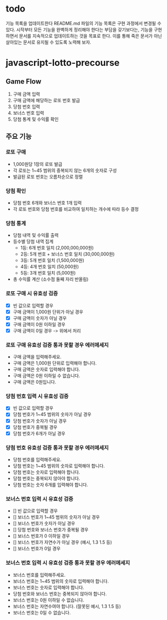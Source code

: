 # todo

기능 목록을 업데이트한다
README.md 파일의 기능 목록은 구현 과정에서 변경될 수 있다. 시작부터 모든 기능을 완벽하게 정리해야 한다는 부담을 갖기보다는, 기능을 구현하면서 문서를 지속적으로 업데이트하는 것을 목표로 한다. 이를 통해 죽은 문서가 아닌 살아있는 문서로 유지될 수 있도록 노력해 보자.

# javascript-lotto-precourse

## Game Flow

1. 구매 금액 입력
2. 구매 금액에 해당하는 로또 번호 발급
3. 당첨 번호 입력
4. 보너스 번호 입력
5. 당첨 통계 및 수익률 확인

## 주요 기능

### 로또 구매

- 1,000원당 1장의 로또 발급
- 각 로또는 1~45 범위의 중복되지 않는 6개의 숫자로 구성
- 발급된 로또 번호는 오름차순으로 정렬

### 당첨 확인

- 당첨 번호 6개와 보너스 번호 1개 입력
- 각 로또 번호와 당첨 번호를 비교하여 일치하는 개수에 따라 등수 결정

### 당첨 통계

- 당첨 내역 및 수익률 출력
- 등수별 당첨 내역 집계
  - 1등: 6개 번호 일치 (2,000,000,000원)
  - 2등: 5개 번호 + 보너스 번호 일치 (30,000,000원)
  - 3등: 5개 번호 일치 (1,500,000원)
  - 4등: 4개 번호 일치 (50,000원)
  - 5등: 3개 번호 일치 (5,000원)
- 총 수익률 계산 (소수점 둘째 자리 반올림)

### 로또 구매 시 유효성 검증

- [x] 빈 값으로 입력할 경우
- [x] 구매 금액이 1,000원 단위가 아닐 경우
- [x] 구매 금액이 숫자가 아닐 경우
- [x] 구매 금액이 0원 이하일 경우
- [x] 구매 금액이 0일 경우 -> 위에서 처리

### 로또 구매 유효성 검증 통과 못할 경우 에러메세지

- 구매 금액을 입력해주세요.
- 구매 금액은 1,000원 단위로 입력해야 합니다.
- 구매 금액은 숫자로 입력해야 합니다.
- 구매 금액은 0원 이하일 수 없습니다.
- 구매 금액은 0원입니다.

### 당첨 번호 입력 시 유효성 검증

- [x] 빈 값으로 입력할 경우
- [x] 당첨 번호가 1~45 범위의 숫자가 아닐 경우
- [x] 당첨 번호가 숫자가 아닐 경우
- [x] 당첨 번호가 중복될 경우
- [x] 당첨 번호가 6개가 아닐 경우

### 당첨 번호 유효성 검증 통과 못할 경우 에러메세지

- 당첨 번호를 입력해주세요.
- 당첨 번호는 1~45 범위의 숫자로 입력해야 합니다.
- 당첨 번호는 숫자로 입력해야 합니다.
- 당첨 번호는 중복되지 않아야 합니다.
- 당첨 번호는 숫자 6개를 입력해야 합니다.

### 보너스 번호 입력 시 유효성 검증

- [] 빈 값으로 입력할 경우
- [] 보너스 번호가 1~45 범위의 숫자가 아닐 경우
- [] 보너스 번호가 숫자가 아닐 경우
- [] 당첨 번호와 보너스 번호가 중복될 경우
- [] 보너스 번호가 0 이하일 경우
- [] 보너스 번호가 자연수가 아닐 경우 (예시, 1.3 1.5 등)
- [] 보너스 번호가 0일 경우

### 보너스 번호 입력 시 유효성 검증 통과 못할 경우 에러메세지

- 보너스 번호를 입력해주세요.
- 보너스 번호는 1~45 범위의 숫자로 입력해야 합니다.
- 보너스 번호는 숫자로 입력해야 합니다.
- 당첨 번호와 보너스 번호는 중복되지 않아야 합니다.
- 보너스 번호는 0원 이하일 수 없습니다.
- 보너스 번호는 자연수여야 합니다. (잘못된 예시, 1.3 1.5 등)
- 보너스 번호는 0일 수 없습니다.
